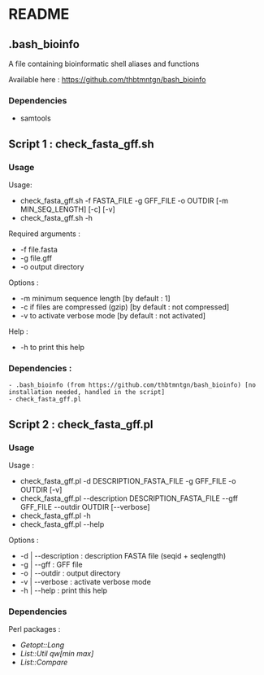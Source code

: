 # README

## .bash_bioinfo

A file containing bioinformatic shell aliases and functions

Available here : https://github.com/thbtmntgn/bash_bioinfo

### Dependencies

- samtools

## Script 1 : check_fasta_gff.sh

### Usage

Usage:
- check_fasta_gff.sh -f FASTA_FILE -g GFF_FILE -o OUTDIR [-m MIN_SEQ_LENGTH] [-c] [-v]
- check_fasta_gff.sh -h

Required arguments :
- -f file.fasta
- -g file.gff
- -o output directory

Options :
- -m minimum sequence length        [by default : 1]
- -c if files are compressed (gzip) [by default : not compressed]
- -v to activate verbose mode       [by default : not activated]

Help :
- -h to print this help

### Dependencies :
	- .bash_bioinfo (from https://github.com/thbtmntgn/bash_bioinfo) [no installation needed, handled in the script]
	- check_fasta_gff.pl

## Script 2 : check_fasta_gff.pl

### Usage

Usage :
- check_fasta_gff.pl -d DESCRIPTION_FASTA_FILE -g GFF_FILE -o OUTDIR [-v]
- check_fasta_gff.pl --description DESCRIPTION_FASTA_FILE --gff GFF_FILE --outdir OUTDIR [--verbose]
- check_fasta_gff.pl -h
- check_fasta_gff.pl --help

Options :
- -d | --description : description FASTA file (seqid + seqlength)
- -g | --gff         : GFF file
- -o | --outdir      : output directory
- -v | --verbose     : activate verbose mode
- -h | --help        : print this help

### Dependencies

Perl packages :
- _Getopt::Long_
- _List::Util qw[min max]_
- _List::Compare_
